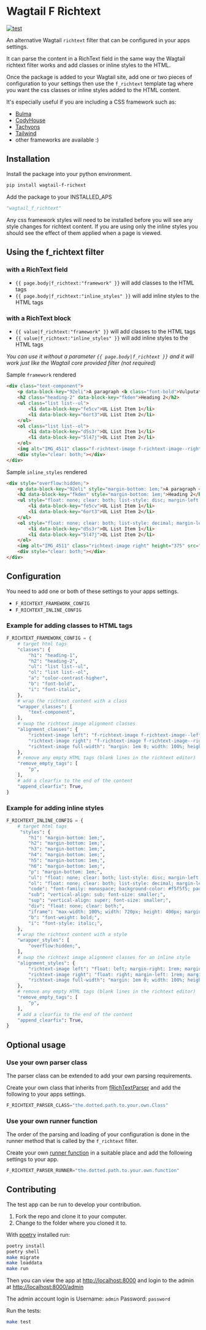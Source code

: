 # Wagtail F Richtext

[![test](https://github.com/nickmoreton/wagtail-f-richtext/actions/workflows/test.yml/badge.svg)](https://github.com/nickmoreton/wagtail-f-richtext/actions/workflows/test.yml)

An alternative Wagtail `richtext` filter that can be configured in your apps settings.

It can parse the content in a RichText field in the same way the Wagtail richtext filter works and add classes or inline styles to the HTML.

Once the package is added to your Wagtail site, add one or two pieces of configuration to your settings then use the `f_richtext` template tag where you want the css classes or inline styles added to the HTML content.

 It's especially useful if you are including a CSS framework such as:

- [Bulma](https://bulma.io)
- [CodyHouse](https://codyhouse.co)
- [Tachyons](https://tachyons.io)
- [Tailwind](https://tailwindcss.com)
- other frameworks are available :)

## Installation

Install the package into your python environment.

```bash
pip install wagtail-f-richext
```

Add the package to your INSTALLED_APS

```python
"wagtail_f_richtext"
```

Any css framework styles will need to be installed before you will see any style changes for richtext content. If you are using only the inline styles you should see the effect of them applied when a page is viewed.

## Using the f_richtext filter

### with a RichText field

- `{{ page.body|f_richtext:"framework" }}` will add classes to the HTML tags
- `{{ page.body|f_richtext:"inline_styles" }}` will add inline styles to the HTML tags

### with a RichText block

- `{{ value|f_richtext:"framework" }}` will add classes to the HTML tags
- `{{ value|f_richtext:"inline_styles" }}` will add inline styles to the HTML tags

*You can use it without a parameter `{{ page.body|f_richtext }}` and it will work just like the Wagtail core provided filter (not required)*

Sample `framework` rendered

```html
<div class="text-component">
    <p data-block-key="92eli">A paragraph <b class="font-bold">Vulputate Vestibulum</b> <i class="font-italic">Commodo</i></p>
    <h2 class="heading-2" data-block-key="fkden">Heading 2</h2>
    <ul class="list list--ul">
        <li data-block-key="fe5cv">UL List Item 1</li>
        <li data-block-key="6ort3">UL List Item 2</li>
    </ul>
    <ol class="list list--ol">
        <li data-block-key="d5s3r">OL List Item 1</li>
        <li data-block-key="5l47j">OL List Item 2</li>
    </ol>
    <img alt="IMG_4511" class="f-richtext-image f-richtext-image--right" height="375" src="/media/images/IMG_4511.width-500.jpg" width="500">
    <div style="clear: both;"></div>
</div>
```

Sample `inline_styles` rendered

```html
<div style="overflow:hidden;">
    <p data-block-key="92eli" style="margin-bottom: 1em;">A paragraph <b style="font-weight: bold;">Vulputate Vestibulum</b> <i style="font-style: italic;">Commodo</i></p>
    <h2 data-block-key="fkden" style="margin-bottom: 1em;">Heading 2</h2>
    <ul style="float: none; clear: both; list-style: disc; margin-left: 2em; margin-bottom: 1em;">
        <li data-block-key="fe5cv">UL List Item 1</li>
        <li data-block-key="6ort3">UL List Item 2</li>
    </ul>
    <ol style="float: none; clear: both; list-style: decimal; margin-left: 2em; margin-bottom: 1em;">
        <li data-block-key="d5s3r">OL List Item 1</li>
        <li data-block-key="5l47j">OL List Item 2</li>
    </ol>
    <img alt="IMG_4511" class="richtext-image right" height="375" src="/media/images/IMG_4511.width-500.jpg" style="float: right; margin-left: 1rem; margin-right: 0; margin-bottom: 1rem; height: auto;" width="500">
    <div style="clear: both;"></div>
</div>
```

## Configuration

You need to add one or both of these settings to your apps settings.

- `F_RICHTEXT_FRAMEWORK_CONFIG`
- `F_RICHTEXT_INLINE_CONFIG`

### Example for adding classes to HTML tags

```python
F_RICHTEXT_FRAMEWORK_CONFIG = {
    # target html tags
    "classes": {
        "h1": "heading-1",
        "h2": "heading-2",
        "ul": "list list--ul",
        "ol": "list list--ol",
        "a": "color-contrast-higher",
        "b": "font-bold",
        "i": "font-italic",
    },
    # wrap the richtext content with a class
    "wrapper_classes": [
        "text-component",
    ],
    # swap the richtext image alignment classes
    "alignment_classes": {
        "richtext-image left": "f-richtext-image f-richtext-image--left",
        "richtext-image right": "f-richtext-image f-richtext-image--right",
        "richtext-image full-width": "margin: 1em 0; width: 100%; height: auto;",
    },
    # remove any empty HTML tags (blank lines in the richtext editor)
    "remove_empty_tags": [
        "p",
    ],
    # add a clearfix to the end of the content
    "append_clearfix": True,
}
```

### Example for adding inline styles

```python
F_RICHTEXT_INLINE_CONFIG = {
    # target html tags
     "styles": {
        "h1": "margin-bottom: 1em;",
        "h2": "margin-bottom: 1em;",
        "h3": "margin-bottom: 1em;",
        "h4": "margin-bottom: 1em;",
        "h5": "margin-bottom: 1em;",
        "h6": "margin-bottom: 1em;",
        "p": "margin-bottom: 1em;",
        "ul": "float: none; clear: both; list-style: disc; margin-left: 2em; margin-bottom: 1em;",
        "ol": "float: none; clear: both; list-style: decimal; margin-left: 2em; margin-bottom: 1em;",
        "code": "font-family: monospace; background-color: #f5f5f5; padding: 0.25rem 0.5rem;",
        "sub": "vertical-align: sub; font-size: smaller;",
        "sup": "vertical-align: super; font-size: smaller;",
        "div": "float: none; clear: both;",
        "iframe": "max-width: 100%; width: 720px; height: 400px; margin-top: 1em; margin-bottom: 1em;",
        "b": "font-weight: bold;",
        "i": "font-style: italic;",
    },
    # wrap the richtext content with a style
    "wrapper_styles": [
        "overflow:hidden;",
    ],
    # swap the richtext image alignment classes for an inline style
    "alignment_styles": {
        "richtext-image left": "float: left; margin-right: 1rem; margin-left: 0; margin-bottom: 1rem; height: auto;",
        "richtext-image right": "float: right; margin-left: 1rem; margin-right: 0; margin-bottom: 1rem; height: auto;",
        "richtext-image full-width": "margin: 1em 0; width: 100%; height: auto;",
    },
    # remove any empty HTML tags (blank lines in the richtext editor)
    "remove_empty_tags": [
        "p",
    ],
    # add a clearfix to the end of the content
    "append_clearfix": True,
}
```

## Optional usage

### Use your own parser class

The parser class can be extended to add your own parsing requirements.

Create your own class that inherits from [fRichTextParser](./wagtail_f_richtext/parser.py) and add the following to your apps settings.

```python
F_RICHTEXT_PARSER_CLASS="the.dotted.path.to.your.own.Class"
```

### Use your own runner function

The order of the parsing and loading of your configuration is done in the runner method that is called by the `f_richtext` filter.

Create your own [runner function](./wagtail_f_richtext/parser.py#L102) in a suitable place and add the following settings to your app.

```python
F_RICHTEXT_PARSER_RUNNER="the.dotted.path.to.your.own.function"
```

## Contributing

The test app can be run to develop your contribution.

1. Fork the repo and clone it to your computer.
2. Change to the folder where you cloned it to.

With [poetry](https://python-poetry.org) installed run:

```bash
poetry install
poetry shell
make migrate
make loaddata
make run
```

Then you can view the app at <http://localhost:8000> and login to the admin at <http://localhost:8000/admin>

The admin account login is Username: `admin` Password: `password`

Run the tests:

```bash
make test
```
